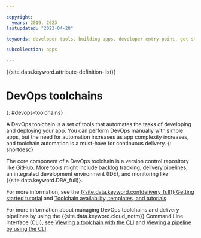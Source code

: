 ```yaml
---

copyright:
  years: 2019, 2023
lastupdated: "2023-04-28"

keywords: developer tools, building apps, developer entry point, get started coding, DevOps, toolchain, continuous delivery, cluster

subcollection: apps

---
```


{{site.data.keyword.attribute-definition-list}}

# DevOps toolchains
{: #devops-toolchains}

A DevOps toolchain is a set of tools that automates the tasks of developing and deploying your app. You can perform DevOps manually with simple apps, but the need for automation increases as app complexity increases, and toolchain automation is a must-have for continuous delivery.
{: shortdesc}

The core component of a DevOps toolchain is a version control repository like GitHub. More tools might include backlog tracking, delivery pipelines, an integrated development environment (IDE), and monitoring like {{site.data.keyword.DRA_full}}.

For more information, see the [{{site.data.keyword.contdelivery_full}} Getting started tutorial](/docs/ContinuousDelivery?topic=ContinuousDelivery-getting-started) and [Toolchain availability, templates, and tutorials](/docs/ContinuousDelivery?topic=ContinuousDelivery-cd_about).

For more information about managing DevOps toolchains and delivery pipelines by using the {{site.data.keyword.cloud_notm}} Command Line Interface (CLI), see [Viewing a toolchain with the CLI](/docs/ContinuousDelivery?topic=ContinuousDelivery-toolchains_getting_started#viewing-toolchain-cli) and [Viewing a pipeline by using the CLI](/docs/ContinuousDelivery?topic=ContinuousDelivery-pipeline-working#viewing-pipeline-cli).
